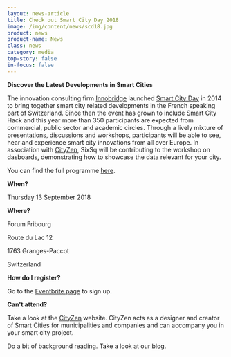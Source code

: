 ```yaml
---
layout: news-article
title: Check out Smart City Day 2018
image: /img/content/news/scd18.jpg
product: news
product-name: News
class: news
category: media
top-story: false
in-focus: false
---
```


**Discover the Latest Developments in Smart Cities**

The innovation consulting firm [Innobridge](http://www.innobridge.com/) launched [Smart City Day](http://www.smartcityday.ch/) in 2014 to bring together smart city related developments in the French speaking part of Switzerland. Since then the event has grown to include Smart City Hack and this year more than 350 participants are expected from commercial, public sector and academic circles. Through a lively mixture of presentations, discussions and workshops, participants will be able to see, hear and experience smart city innovations from all over Europe. In association with [CityZen](http://www.cityzen.ch/cityzen_en.html), SixSq will be contributing to the workshop on dasboards, demonstrating how to showcase the data relevant for your city. 

You can find the full programme [here](http://www.smartcityday.ch/uploads/7/9/6/8/79685662/scd18_-_programme_smart_city_day_2018.pdf).

**When?**

Thursday 13 September 2018

**Where?**

Forum Fribourg

Route du Lac 12

1763 Granges-Paccot

Switzerland

**How do I register?**

Go to the [Eventbrite page](https://www.eventbrite.fr/e/billets-smart-city-day-5-2018-fribourg-villes-intelligentes-a-quel-point-46666421523) to sign up.	



**Can't attend?**

Take a look at the [CityZen](http://www.cityzen.ch/cityzen_en.html) website. CityZen acts as a designer and creator of Smart Cities for municipalities and companies and can accompany you in your smart city project. 

Do a bit of background reading. Take a look at our [blog](http://media.sixsq.com/blog/what-is-a-smart-city).